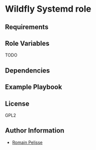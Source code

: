 Wildfly Systemd role
=========

Requirements
------------


Role Variables
--------------

TODO


Dependencies
------------

Example Playbook
----------------

License
-------

GPL2

Author Information
------------------

* [Romain Pelisse](https://github.com/rpelisse)
